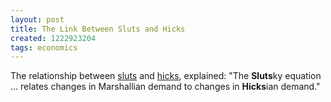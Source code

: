 ```yaml
---
layout: post
title: The Link Between Sluts and Hicks
created: 1222923204
tags: economics
---
```

The relationship between [sluts](http://en.wikipedia.org/wiki/Slutsky_equation) and [hicks](http://en.wikipedia.org/wiki/Hicksian_demand), explained: "The **Sluts**ky equation ... relates changes in Marshallian demand to changes in **Hicks**ian demand."

